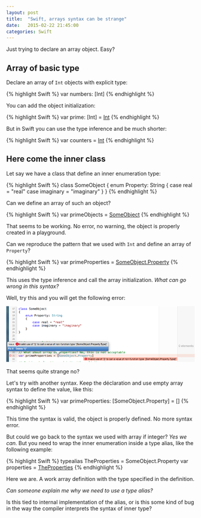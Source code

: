 ```yaml
---
layout: post
title:  "Swift, arrays syntax can be strange"
date:   2015-02-22 21:45:00
categories: Swift
---
```


Just trying to declare an array object. Easy?

## Array of basic type

Declare an array of `Int` objects with explicit type:

{% highlight Swift %}
var numbers: [Int]
{% endhighlight %}

You can add the object initialization:

{% highlight Swift %}
var prime: [Int] = [Int]()
{% endhighlight %}

But in Swift you can use the type inference and be much shorter:

{% highlight Swift %}
var counters = [Int]()
{% endhighlight %}

## Here come the inner class

Let say we have a class that define an inner enumeration type:

{% highlight Swift %}
class SomeObject
{
    enum Property: String
    {
        case real = "real"
        case imaginary = "imaginary"
    }
}
{% endhighlight %}

Can we define an array of such an object?

{% highlight Swift %}
var primeObjects = [SomeObject]()
{% endhighlight %}

That seems to be working. No error, no warning, the object is properly created in
a playground.

Can we reproduce the pattern that we used with `Int` and define an array of 
`Property`?

{% highlight Swift %}
var primeProperties = [SomeObject.Property]()
{% endhighlight %}

This uses the type inference and call the array initialization.
*What can go wrong in this syntax?*

Well, try this and you will get the following error:

![Syntax error](/resources/2015/02-22/Swift-array-syntax-error.png)

That seems quite strange no?

Let's try with another syntax. Keep the déclaration and use empty array syntax to define the value, like this:

{% highlight Swift %}
var primeProperties: [SomeObject.Property] = []
{% endhighlight %}

This time the syntax is valid, the object is properly defined. No more syntax error.

But could we go back to the syntax we used with array if integer? *Yes we can.* 
But you need to wrap the inner enumeration inside a type alias, like the following example:

{% highlight Swift %}
typealias TheProperties = SomeObject.Property
var properties = [TheProperties]()
{% endhighlight %}

Here we are. A work array definition with the type specified in the definition.

*Can someone explain me why we need to use a type alias?* 

Is this tied to internal implementation of the alias, or is this some kind of bug in the way the compiler interprets the syntax of inner type?

